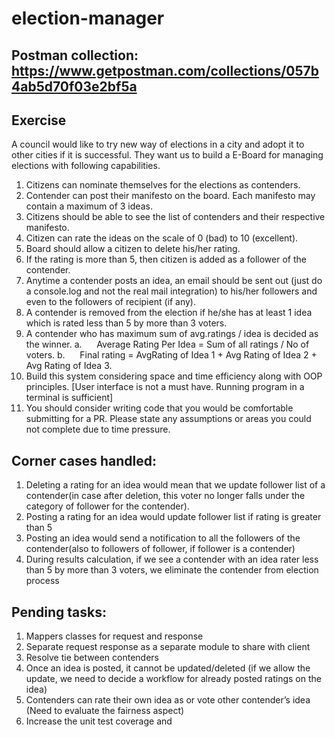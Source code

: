 # election-manager
## Postman collection: https://www.getpostman.com/collections/057b4ab5d70f03e2bf5a
## Exercise
A council would like to try new way of elections in a city and adopt it to other cities if it is successful. They want us to build a E-Board for managing elections with following capabilities.
1. Citizens can nominate themselves for the elections as contenders.
2. Contender can post their manifesto on the board. Each manifesto may contain a maximum of 3 ideas.
3. Citizens should be able to see the list of contenders and their respective manifesto.
4. Citizen can rate the ideas on the scale of 0 (bad) to 10 (excellent).
5. Board should allow a citizen to delete his/her rating.
6. If the rating is more than 5, then citizen is added as a follower of the contender.
7. Anytime a contender posts an idea, an email should be sent out (just do a console.log and not the real mail integration) to his/her followers and even to the followers of recipient (if any).
8. A contender is removed from the election if he/she has at least 1 idea which is rated less than 5 by more than 3 voters. 
9. A contender who has maximum sum of avg.ratings / idea is decided as the winner.
a.      Average Rating Per Idea = Sum of all ratings / No of voters.
b.      Final rating = AvgRating of Idea 1 + Avg Rating of Idea 2 + Avg Rating of Idea 3.
10. Build this system considering space and time efficiency along with OOP principles. [User interface is not a must have. Running program in a terminal is sufficient]
11. You should consider writing code that you would be comfortable submitting for a PR. Please state any assumptions or areas you could not complete due to time pressure.

## Corner cases handled:
1. Deleting a rating for an idea would mean that we update follower list of a contender(in case after deletion, this voter no longer falls under the category of follower for the contender).
2. Posting a rating for an idea would update follower list if rating is greater than 5
3. Posting an idea would send a notification to all the followers of the contender(also to followers of follower, if follower is a contender)
4. During results calculation, if we see a contender with an idea rater less than 5 by more than 3 voters, we eliminate the contender from election process


## Pending tasks:
1. Mappers classes for request and response
2. Separate request response as a separate module to share with client
3. Resolve tie between contenders
4. Once an idea is posted, it cannot be updated/deleted (if we allow the update, we need to decide a workflow for already posted ratings on the idea)
5. Contenders can rate their own idea as or vote other contender’s idea (Need to evaluate the fairness aspect)
6. Increase the unit test coverage and
